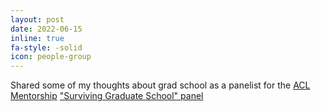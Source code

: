 ```yaml
---
layout: post
date: 2022-06-15
inline: true
fa-style: -solid
icon: people-group
---
```


Shared some of my thoughts about grad school as a panelist for the <a href="https://mentorship.aclweb.org/" target="_blank">ACL Mentorship</a> <a href="https://twitter.com/aclmentorship/status/1534555336069173248" target="_blank">"Surviving Graduate School" panel</a>

